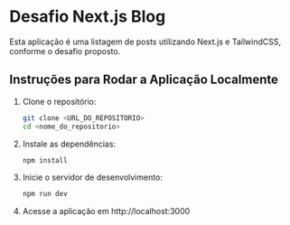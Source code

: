 # Desafio Next.js Blog

Esta aplicação é uma listagem de posts utilizando Next.js e TailwindCSS, conforme o desafio proposto.

## Instruções para Rodar a Aplicação Localmente

1. Clone o repositório:
   ```bash
   git clone <URL_DO_REPOSITORIO>
   cd <nome_do_repositorio>
   ```

2. Instale as dependências:
   ```bash
   npm install
   ```

3. Inicie o servidor de desenvolvimento:
   ```bash
   npm run dev
   ```

4. Acesse a aplicação em http://localhost:3000
